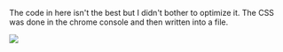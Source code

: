 The code in here isn't the best but I didn't bother to optimize it. The CSS was done in the chrome console and then written into a file.

<img src='http://content.screencast.com/users/minecraft97/folders/Jing/media/8040b570-96a8-4822-8920-b50f0af68f40/2013-09-30_1557.png' />
